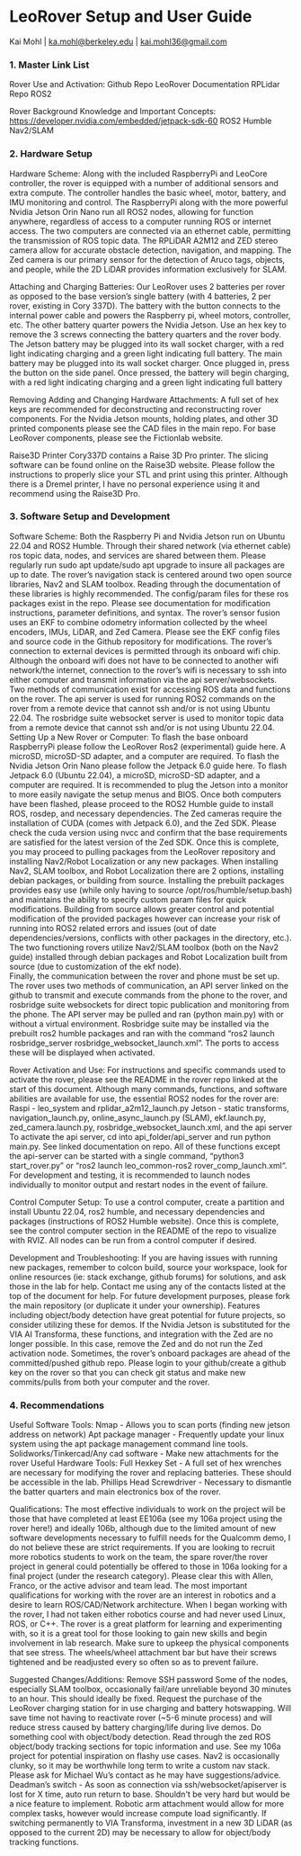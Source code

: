 # LeoRover Setup and User Guide
Kai Mohl | ka.mohl@berkeley.edu | kai.mohl36@gmail.com

### 1. Master Link List

Rover Use and Activation:
Github Repo
LeoRover Documentation
RPLidar Repo ROS2

Rover Background Knowledge and Important Concepts:
https://developer.nvidia.com/embedded/jetpack-sdk-60 
ROS2 Humble
Nav2/SLAM

### 2. Hardware Setup

Hardware Scheme: 
Along with the included RaspberryPi and LeoCore controller, the rover is equipped with a number of additional sensors and extra compute. The controller handles the basic wheel, motor, battery, and IMU monitoring and control. The RaspberryPi along with the more powerful Nvidia Jetson Orin Nano run all ROS2 nodes, allowing for function anywhere, regardless of access to a computer running ROS or internet access. The two computers are connected via an ethernet cable, permitting the transmission of ROS topic data. The RPLiDAR A2M12 and ZED stereo camera allow for accurate obstacle detection, navigation, and mapping. The Zed camera is our primary sensor for the detection of Aruco tags, objects, and people, while the 2D LiDAR provides information exclusively for SLAM.

Attaching and Charging Batteries:
Our LeoRover uses 2 batteries per rover as opposed to the base version’s single battery (with 4 batteries, 2 per rover, existing in Cory 337D). The battery with the button connects to the internal power cable and powers the Raspberry pi, wheel motors, controller, etc. The other battery quarter powers the Nvidia Jetson.
Use an hex key to remove the 3 screws connecting the battery quarters and the rover body. The Jetson battery may be plugged into its wall socket charger, with a red light indicating charging and a green light indicating full battery. The main battery may be plugged into its wall socket charger. Once plugged in, press the button on the side panel. Once pressed, the battery will begin charging, with a red light indicating charging and a green light indicating full battery

Removing Adding and Changing Hardware Attachments:
A full set of hex keys are recommended for deconstructing and reconstructing rover components. For the Nvidia Jetson mounts, holding plates, and other 3D printed components please see the CAD files in the main repo. For base LeoRover components, please see the Fictionlab website. 

Raise3D Printer
Cory337D contains a Raise 3D Pro printer. The slicing software can be found online on the Raise3D website. Please follow the instructions to properly slice your STL and print using this printer. Although there is a Dremel printer, I have no personal experience using it and recommend using the Raise3D Pro. 

### 3. Software Setup and Development

Software Scheme:
Both the Raspberry Pi and Nvidia Jetson run on Ubuntu 22.04 and ROS2 Humble. Through their shared network (via ethernet cable) ros topic data, nodes, and services are shared between them. Please regularly run sudo apt update/sudo apt upgrade to insure all packages are up to date.
The rover’s navigation stack is centered around two open source libraries, Nav2 and SLAM toolbox. Reading through the documentation of these libraries is highly recommended. The config/param files for these ros packages exist in the repo. Please see documentation for modification instructions, parameter definitions, and syntax. 
The rover’s sensor fusion uses an EKF to combine odometry information collected by the wheel encoders, IMUs, LiDAR, and Zed Camera. Please see the EKF config files and source code in the Github repository for modifications.
The rover’s connection to external devices is permitted through its onboard wifi chip. Although the onboard wifi does not have to be connected to another wifi network/the internet, connection to the rover’s wifi is necessary to ssh into either computer and transmit information via the api server/websockets. Two methods of communication exist for accessing ROS data and functions on the rover. The api server is used for running ROS2 commands on the rover from a remote device that cannot ssh and/or is not using Ubuntu 22.04. The rosbridge suite websocket server is used to monitor topic data from a remote device that cannot ssh and/or is not using Ubuntu 22.04.
Setting Up a New Rover or Computer:
To flash the base onboard RaspberryPi please follow the LeoRover Ros2 (experimental) guide here. A microSD, microSD-SD adapter, and a computer are required. 
To flash the Nvidia Jetson Orin Nano please follow the Jetpack 6.0 guide here. To flash Jetpack 6.0 (Ubuntu 22.04), a microSD, microSD-SD adapter, and a computer are required. It is recommended to plug the Jetson into a monitor to more easily navigate the setup menus and BIOS. 
Once both computers have been flashed, please proceed to the ROS2 Humble guide to install ROS, rosdep, and necessary dependencies.
The Zed cameras require the installation of CUDA (comes with Jetpack 6.0), and the Zed SDK. Please check the cuda version using nvcc and confirm that the base requirements are satisfied for the latest version of the Zed SDK. Once this is complete, you may proceed to pulling packages from the LeoRover repository and installing Nav2/Robot Localization or any new packages.
When installing Nav2, SLAM toolbox, and Robot Localization there are 2 options, installing debian packages, or building from source. Installing the prebuilt packages provides easy use (while only having to source /opt/ros/humble/setup.bash) and maintains the ability to specify custom param files for quick modifications. Building from source allows greater control and potential modification of the provided packages however can increase your risk of running into ROS2 related errors and issues (out of date dependencies/versions, conflicts with other packages in the directory, etc.). The two functioning rovers utilize Nav2/SLAM toolbox (both on the Nav2 guide) installed through debian packages and Robot Localization built from source (due to customization of the ekf node).  
Finally, the communication between the rover and phone must be set up. The rover uses two methods of communication, an API server linked on the github to transmit and execute commands from the phone to the rover, and rosbridge suite websockets for direct topic publication and monitoring from the phone. The API server may be pulled and ran (python main.py) with or without a virtual environment. Rosbridge suite may be installed via the prebuilt ros2 humble packages and ran with the command “ros2 launch rosbridge_server rosbridge_websocket_launch.xml”. The ports to access these will be displayed when activated.


Rover Activation and Use:
For instructions and specific commands used to activate the rover, please see the README in the rover repo linked at the start of this document. 
Although many commands, functions, and software abilities are available for use, the essential ROS2 nodes for the rover are:
Raspi - leo_system and rplidar_a2m12_launch.py
Jetson - static transforms, navigation_launch.py, online_async_launch.py (SLAM), ekf.launch.py, zed_camera.launch.py, rosbridge_websocket_launch.xml, and the api server
To activate the api server, cd into api_folder/api_server and run python main.py. See linked documentation on repo. 
All of these functions except the api-server can be started with a single command, “python3 start_rover.py” or “ros2 launch leo_common-ros2 rover_comp_launch.xml“. For development and testing, it is recommended to launch nodes individually to monitor output and restart nodes in the event of failure. 

Control Computer Setup:
To use a control computer, create a partition and install Ubuntu 22.04, ros2 humble, and necessary dependencies and packages (instructions of ROS2 Humble website). Once this is complete, see the control computer section in the README of the repo to visualize with RVIZ. All nodes can be run from a control computer if desired.

Development and Troubleshooting:
If you are having issues with running new packages, remember to colcon build, source your workspace, look for online resources (ie: stack exchange, github forums) for solutions, and ask those in the lab for help. Contact me using any of the contacts listed at the top of the document for help. 
For future development purposes, please fork the main repository (or duplicate it under your ownership). Features including object/body detection have great potential for future projects, so consider utilizing these for demos. If the Nvidia Jetson is substituted for the VIA AI Transforma, these functions, and integration with the Zed are no longer possible. In this case, remove the Zed and do not run the Zed activation node. 
Sometimes, the rover’s onboard packages are ahead of the committed/pushed github repo. Please login to your github/create a github key on the rover so that you can check git status and make new commits/pulls from both your computer and the rover.


### 4. Recommendations

Useful Software Tools:
Nmap - Allows you to scan ports (finding new jetson address on network)
Apt package manager - Frequently update your linux system using the apt package management command line tools. 
Solidworks/Tinkercad/Any cad software - Make new attachments for the rover
Useful Hardware Tools:
Full Hexkey Set - A full set of hex wrenches are necessary for modifying the rover and replacing batteries. These should be accessible in the lab.
Phillips Head Screwdriver - Necessary to dismantle the batter quarters and main electronics box of the rover.

Qualifications:
The most effective individuals to work on the project will be those that have completed at least EE106a (see my 106a project using the rover here!) and ideally 106b, although due to the limited amount of new software developments necessary to fulfill needs for the Qualcomm demo, I do not believe these are strict requirements. If you are looking to recruit more robotics students to work on the team, the spare rover/the rover project in general could potentially be offered to those in 106a looking for a final project (under the research category). Please clear this with Allen, Franco, or the active advisor and team lead.
The most important qualifications for working with the rover are an interest in robotics and a desire to learn ROS/CAD/Network architecture. When I began working with the rover, I had not taken either robotics course and had never used Linux, ROS, or C++. The rover is a great platform for learning and experimenting with, so it is a great tool for those looking to gain new skills and begin involvement in lab research. 
Make sure to upkeep the physical components that see stress. The wheels/wheel attachment bar but have their screws tightened and be readjusted every so often so as to prevent failure.

Suggested Changes/Additions:
Remove SSH password 
Some of the nodes, especially SLAM toolbox, occasionally fail/are unreliable beyond 30 minutes to an hour. This should ideally be fixed.
Request the purchase of the LeoRover charging station for in use charging and battery hotswapping. Will save time not having to reactivate rover (~5-6 minute process) and will reduce stress caused by battery charging/life during live demos.
Do something cool with object/body detection. Read through the zed ROS object/body tracking sections for topic information and use. See my 106a project for potential inspiration on flashy use cases.
Nav2 is occasionally clunky, so it may be worthwhile long term to write a custom nav stack. Please ask for Michael Wu’s contact as he may have suggestions/advice.
Deadman’s switch - As soon as connection via ssh/websocket/apiserver is lost for X time, auto run return to base. Shouldn't be very hard but would be a nice feature to implement. 
Robotic arm attachment would allow for more complex tasks, however would increase compute load significantly.
If switching permanently to VIA Transforma, investment in a new 3D LiDAR (as opposed to the current 2D) may be necessary to allow for object/body tracking functions.



